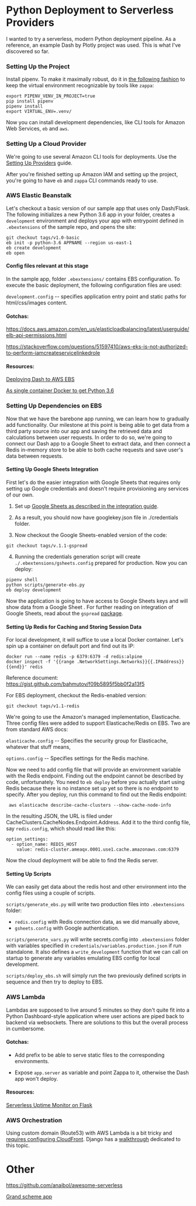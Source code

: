 # Python Deployment to Serverless Providers

I wanted to try a serverless, modern Python deployment pipeline. As a reference, an example Dash by Plotly project was used.
This is what I've discovered so far.

### Setting Up the Project

Install pipenv. To make it maximally robust, do it in [the following fashion](https://github.com/Miserlou/Zappa/issues/1443) to keep the virtual environment recognizable by tools like `zappa`:
```
export PIPENV_VENV_IN_PROJECT=true
pip install pipenv
pipenv install
export VIRTUAL_ENV=.venv/
```

Now you can install development dependencies, like CLI tools for Amazon Web Services, `eb` and `aws`.

### Setting Up a Cloud Provider

We're going to use several Amazon CLI tools for deployments. Use the [Setting Up Providers](../providers.md) guide.

After you're finished setting up Amazon IAM and setting up the project, you're going to have `eb` and `zappa` CLI commands ready to use.

### AWS Elastic Beanstalk

Let's checkout a basic version of our sample app that uses only Dash/Flask. The following initializes a new Python 3.6 app in your folder, creates a `development` environment and deploys your app with entrypoint defined in `.ebextensions` of the sample repo, and opens the site:

```
git checkout tags/v1.0-basic
eb init -p python-3.6 APPNAME --region us-east-1
eb create development
eb open
```

#### Config files relevant at this stage

In the sample app, folder `.ebextensions/` contains EBS configuration. To execute the basic deployment, the following configuration files are used:

`development.config` -- specifies application entry point and static paths for html/css/images content.

#### Gotchas:

https://docs.aws.amazon.com/en_us/elasticloadbalancing/latest/userguide/elb-api-permissions.html

https://stackoverflow.com/questions/51597410/aws-eks-is-not-authorized-to-perform-iamcreateservicelinkedrole

#### Resources:

[Deploying Dash to AWS EBS](https://www.phillipsj.net/posts/deploying-dash-to-elastic-beanstalk)

[As single container Docker to get Python 3.6](https://docs.aws.amazon.com/en_us/elasticbeanstalk/latest/dg/single-container-docker.html)

### Setting Up Dependencies on EBS

Now that we have the barebone app running, we can learn how to gradually add functionality. Our milestone at this point is being able to get data from a third party source into our app and saving the retrieved data and calculations between user requests. In order to do so, we're going to connect our Dash app to a Google Sheet to extract data, and then connect a Redis in-memory store to be able to both cache requests and save user's data between requests.

#### Setting Up Google Sheets Integration

First let's do the easier integration with Google Sheets that requires only setting up Google credentials and doesn't require provisioning any services of our own.

1. Set up [Google Sheets as described in the integration guide](./02_consuming_data.md).

2. As a result, you should now have googlekey.json file in ./credentials folder.

3. Now checkout the Google Sheets-enabled version of the code:

```
git checkout tags/v.1.1-gspread
```

4. Running the credentials generation script will create `./.ebextensions/gsheets.config` prepared for production. Now you can deploy:

```
pipenv shell
python scripts/generate-ebs.py
eb deploy development
```

Now the application is going to have access to Google Sheets keys and will show data from a Google Sheet . For further reading on integration of Google Sheets, read about the `gspread` [package]().

#### Setting Up Redis for Caching and Storing Session Data

For local development, it will suffice to use a local Docker container. Let's spin up a container on default port and find out its IP:

```
docker run --name redis -p 6379:6379 -d redis:alpine
docker inspect -f '{{range .NetworkSettings.Networks}}{{.IPAddress}}{{end}}' redis
```

Reference document: https://gist.github.com/bahmutov/f09b5895f5bb0f2a13f5

For EBS deployment, checkout the Redis-enabled version:

```
git checkout tags/v1.1-redis
```

We're going to use the Amazon's managed implementation, Elasticache. Three config files were added to support Elasticache/Redis on EBS. Two are from standard AWS docs:

`elasticache.config` -- Specifies the security group for Elasticache, whatever that stuff means,

`options.config` -- Specifies settings for the Redis machine.

Now we need to add config file that will provide an environment variable with the Redis endpoint. Finding out the endpoint cannot be described by code, unfortunately. You need to `eb deploy` before you actually start using Redis because there is no instance set up yet so there is no endpoint to specify. After you deploy, run this command to find out the Redis endpoint:

```
 aws elasticache describe-cache-clusters --show-cache-node-info
```

In the resulting JSON, the URL is filed under CacheClusters.CacheNodes.Endpoint.Address. Add it to the third config file, say `redis.config`, which should read like this:

```
option_settings:
  - option_name: REDIS_HOST
    value: redis-cluster.ameaqx.0001.use1.cache.amazonaws.com:6379
```

Now the cloud deployment will be able to find the Redis server.

#### Setting Up Scripts

We can easily get data about the redis host and other environment into the config files using a couple of scripts.

`scripts/generate_ebs.py` will write two production files into `.ebextensions` folder:

- `redis.config` with Redis connection data, as we did manually above,
- `gsheets.config` with Google authentication.

`scripts/generate_vars.py` will write secrets.config into `.ebextensions` folder with variables specified in `credentials/variables.production.json` if run standalone. It also defines a `write_development` function that we can call on startup to generate any variables emulating EBS config for local development.

`scripts/deploy_ebs.sh` will simply run the two previously defined scripts in sequence and then try to deploy to EBS.

### AWS Lambda

Lambdas are supposed to live around 5 minutes so they don't quite fit into a Python Dashboard-style application
where user actions are piped back to backend via websockets. There are solutions to this but the overall process in cumbersome.

#### Gotchas:

- Add prefix to be able to serve static files to the corresponding environments.

- Expose `app.server` as variable and point Zappa to it, otherwise the Dash app won't deploy.

#### Resources:

[Serverless Uptime Monitor on Flask](https://hackernoon.com/creating-a-serverless-uptime-monitor-getting-alerted-by-sms-lambda-zappa-python-flask-15c5fb31027)

### AWS Orchestration

Using custom domain (Route53) with AWS Lambda is a bit tricky and [requires configuring CloudFront](https://medium.com/99xtechnology/full-stack-serverless-web-apps-with-aws-189d87da024a). Django has a [walkthrough](https://edgarroman.github.io/zappa-django-guide/walk_static/) dedicated to this topic.

# Other

https://github.com/anaibol/awesome-serverless

[Grand scheme app](http://jmdaignan.com/2018/02/26/metricsdash/)


